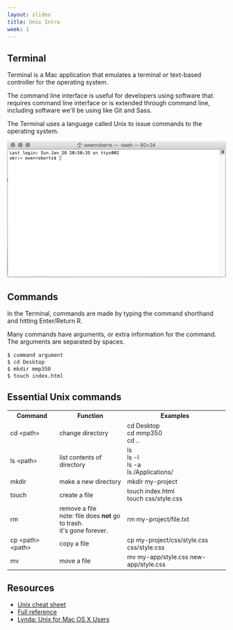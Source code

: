 ```yaml
---
layout: slides
title: Unix Intro
week: 1
---
```


<div class="slide">
	<h2>Terminal</h2>
	<p><note>Terminal</note> is a Mac application that emulates a terminal or text-based controller for the operating system.</p>
	<p>The command line interface is useful for developers using software that requires command line interface or is extended through command line, including software we'll be using like <note>Git</note> and <note>Sass</note>.</p>
	<p>The Terminal uses a language called <note>Unix</note> to issue commands to the operating system.</p>
</div>

<div class="slide">
	<img src="terminal.png" alt="">
</div>

<div class="slide">
	<h2>Commands</h2>
	<p>In the Terminal, commands are made by typing the command shorthand and hitting Enter/Return <span class="key">R</span>.</p>
	<p>Many commands have arguments, or extra information for the command.  The arguments are separated by spaces.</p>
	<pre><code>$ command argument
$ cd Desktop
$ mkdir mmp350
$ touch index.html</code></pre>

</div>

<div class="slide">
	<h2>Essential Unix commands</h2>
	<table class="code">
		<tr>
			<th>Command</th>
			<th>Function</th>
			<th>Examples</th>
		</tr>
		<tr>
			<td>cd &lt;path&gt;</td>
			<td>change directory</td>
			<td>cd Desktop <br>
			cd mmp350 <br>
			cd ..</td>
		</tr>
		<tr>
			<td>ls &lt;path&gt;</td>
			<td>list contents of directory</td>
			<td>ls <br>
			ls -l <br>
			ls -a <br>
			ls /Applications/</td>
		</tr>
		<tr>
			<td>mkdir</td>
			<td>make a new directory</td>
			<td>mkdir my-project</td>
		</tr>
		<tr>
			<td>touch</td>
			<td>create a file</td>
			<td>touch index.html<br>
			touch css/style.css</td>
		</tr>
		<tr>
			<td>rm</td>
			<td>remove a file<br>
			note: file does <strong>not</strong> go to trash. <br> 
			it's gone forever.</td>
			<td>rm my-project/file.txt</td>
		</tr>
		<tr>
			<td>cp &lt;path&gt; &lt;path&gt;</td>
			<td>copy a file</td>
			<td>cp my-project/css/style.css css/style.css</td>
		</tr>
		<tr>
			<td>mv</td>
			<td>move a file</td>
			<td>mv my-app/style.css new-app/style.css</td>
		</tr>
	</table>
</div>

<div class="slide">
	<h2>Resources</h2>
	<ul>
		<li><a href="https://files.fosswire.com/2007/08/fwunixref.pdf" target="blank">Unix cheat sheet </a></li>
		<li><a href="https://ss64.com/osx/" target="blank">Full reference </a></li>
		<li><a href="https://www.lynda.com/Mac-OS-X-10-6-tutorials/Unix-for-Mac-OS-X-Users/78546-2.html" target="blank">Lynda: Unix for Mac OS X Users</a></li>
	</ul>
</div>